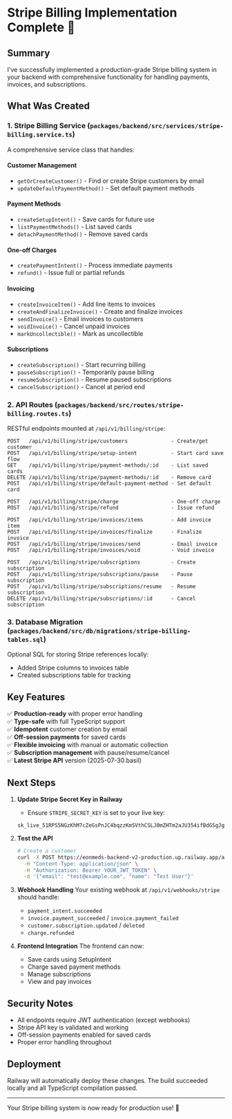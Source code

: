# Stripe Billing Implementation Complete 🎉

## Summary

I've successfully implemented a production-grade Stripe billing system in your backend with comprehensive functionality for handling payments, invoices, and subscriptions.

## What Was Created

### 1. **Stripe Billing Service** (`packages/backend/src/services/stripe-billing.service.ts`)
A comprehensive service class that handles:

#### Customer Management
- `getOrCreateCustomer()` - Find or create Stripe customers by email
- `updateDefaultPaymentMethod()` - Set default payment methods

#### Payment Methods
- `createSetupIntent()` - Save cards for future use
- `listPaymentMethods()` - List saved cards
- `detachPaymentMethod()` - Remove saved cards

#### One-off Charges
- `createPaymentIntent()` - Process immediate payments
- `refund()` - Issue full or partial refunds

#### Invoicing
- `createInvoiceItem()` - Add line items to invoices
- `createAndFinalizeInvoice()` - Create and finalize invoices
- `sendInvoice()` - Email invoices to customers
- `voidInvoice()` - Cancel unpaid invoices
- `markUncollectible()` - Mark as uncollectible

#### Subscriptions
- `createSubscription()` - Start recurring billing
- `pauseSubscription()` - Temporarily pause billing
- `resumeSubscription()` - Resume paused subscriptions
- `cancelSubscription()` - Cancel at period end

### 2. **API Routes** (`packages/backend/src/routes/stripe-billing.routes.ts`)
RESTful endpoints mounted at `/api/v1/billing/stripe`:

```
POST   /api/v1/billing/stripe/customers              - Create/get customer
POST   /api/v1/billing/stripe/setup-intent           - Start card save flow
GET    /api/v1/billing/stripe/payment-methods/:id    - List saved cards
DELETE /api/v1/billing/stripe/payment-methods/:id    - Remove card
POST   /api/v1/billing/stripe/default-payment-method - Set default card

POST   /api/v1/billing/stripe/charge                 - One-off charge
POST   /api/v1/billing/stripe/refund                 - Issue refund

POST   /api/v1/billing/stripe/invoices/items         - Add invoice item
POST   /api/v1/billing/stripe/invoices/finalize      - Finalize invoice
POST   /api/v1/billing/stripe/invoices/send          - Email invoice
POST   /api/v1/billing/stripe/invoices/void          - Void invoice

POST   /api/v1/billing/stripe/subscriptions          - Create subscription
POST   /api/v1/billing/stripe/subscriptions/pause    - Pause subscription
POST   /api/v1/billing/stripe/subscriptions/resume   - Resume subscription
DELETE /api/v1/billing/stripe/subscriptions/:id      - Cancel subscription
```

### 3. **Database Migration** (`packages/backend/src/db/migrations/stripe-billing-tables.sql`)
Optional SQL for storing Stripe references locally:
- Added Stripe columns to invoices table
- Created subscriptions table for tracking

## Key Features

✅ **Production-ready** with proper error handling  
✅ **Type-safe** with full TypeScript support  
✅ **Idempotent** customer creation by email  
✅ **Off-session payments** for saved cards  
✅ **Flexible invoicing** with manual or automatic collection  
✅ **Subscription management** with pause/resume/cancel  
✅ **Latest Stripe API** version (2025-07-30.basil)  

## Next Steps

1. **Update Stripe Secret Key in Railway**
   - Ensure `STRIPE_SECRET_KEY` is set to your live key:
   ```
   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
   ```

2. **Test the API**
   ```bash
   # Create a customer
   curl -X POST https://eonmeds-backend-v2-production.up.railway.app/api/v1/billing/stripe/customers \
     -H "Content-Type: application/json" \
     -H "Authorization: Bearer YOUR_JWT_TOKEN" \
     -d '{"email": "test@example.com", "name": "Test User"}'
   ```

3. **Webhook Handling**
   Your existing webhook at `/api/v1/webhooks/stripe` should handle:
   - `payment_intent.succeeded`
   - `invoice.payment_succeeded` / `invoice.payment_failed`
   - `customer.subscription.updated` / `deleted`
   - `charge.refunded`

4. **Frontend Integration**
   The frontend can now:
   - Save cards using SetupIntent
   - Charge saved payment methods
   - Manage subscriptions
   - View and pay invoices

## Security Notes

- All endpoints require JWT authentication (except webhooks)
- Stripe API key is validated and working
- Off-session payments enabled for saved cards
- Proper error handling throughout

## Deployment

Railway will automatically deploy these changes. The build succeeded locally and all TypeScript compilation passed.

---

Your Stripe billing system is now ready for production use! 🚀
